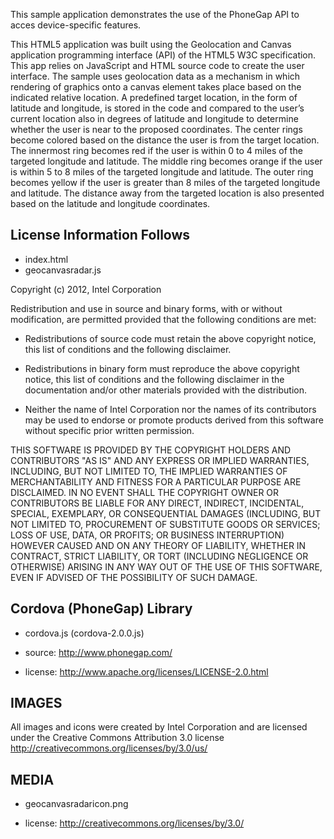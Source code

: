 This sample application demonstrates the use of the PhoneGap API to acces device-specific features.

This HTML5 application was built using the Geolocation and Canvas application programming interface (API) of the HTML5 W3C specification.  This app relies on JavaScript and HTML source code to create the user interface. The sample uses geolocation data as a mechanism in which rendering of graphics onto a canvas element takes place based on the indicated relative location.  A predefined target location, in the form of latitude and longitude, is stored in the code and compared to the user’s current location also in degrees of latitude and longitude to determine whether the user is near to the proposed coordinates. 
The center rings become colored based on the distance the user is from the target location. The innermost ring becomes red if the user is within 0 to 4 miles of the targeted longitude and latitude. The middle ring becomes orange if the user is within 5 to 8 miles of the targeted longitude and latitude. The outer ring becomes yellow if the user is greater than 8 miles of the targeted longitude and latitude. The distance away from the targeted location is also presented based on the latitude and longitude coordinates.



License Information Follows
---------------------------
* index.html
* geocanvasradar.js

Copyright (c) 2012, Intel Corporation

Redistribution and use in source and binary forms, with or without modification, 
are permitted provided that the following conditions are met:

- Redistributions of source code must retain the above copyright notice, 
  this list of conditions and the following disclaimer.

- Redistributions in binary form must reproduce the above copyright notice, 
  this list of conditions and the following disclaimer in the documentation 
  and/or other materials provided with the distribution.

- Neither the name of Intel Corporation nor the names of its contributors 
  may be used to endorse or promote products derived from this software 
  without specific prior written permission.

THIS SOFTWARE IS PROVIDED BY THE COPYRIGHT HOLDERS AND CONTRIBUTORS "AS IS" 
AND ANY EXPRESS OR IMPLIED WARRANTIES, INCLUDING, BUT NOT LIMITED TO, 
THE IMPLIED WARRANTIES OF MERCHANTABILITY AND FITNESS FOR A PARTICULAR PURPOSE 
ARE DISCLAIMED. IN NO EVENT SHALL THE COPYRIGHT OWNER OR CONTRIBUTORS BE 
LIABLE FOR ANY DIRECT, INDIRECT, INCIDENTAL, SPECIAL, EXEMPLARY, OR 
CONSEQUENTIAL DAMAGES (INCLUDING, BUT NOT LIMITED TO, PROCUREMENT OF SUBSTITUTE 
GOODS OR SERVICES; LOSS OF USE, DATA, OR PROFITS; OR BUSINESS INTERRUPTION) 
HOWEVER CAUSED AND ON ANY THEORY OF LIABILITY, WHETHER IN CONTRACT, STRICT 
LIABILITY, OR TORT (INCLUDING NEGLIGENCE OR OTHERWISE) ARISING IN ANY WAY OUT 
OF THE USE OF THIS SOFTWARE, EVEN IF ADVISED OF THE POSSIBILITY OF SUCH DAMAGE.

Cordova (PhoneGap) Library
--------------------------
* cordova.js (cordova-2.0.0.js)

* source:  http://www.phonegap.com/
* license:  http://www.apache.org/licenses/LICENSE-2.0.html


IMAGES
------
All images and icons were created by Intel Corporation and are licensed
under the Creative Commons Attribution 3.0 license 
http://creativecommons.org/licenses/by/3.0/us/


MEDIA
-----
* geocanvasradaricon.png

* license:  http://creativecommons.org/licenses/by/3.0/
